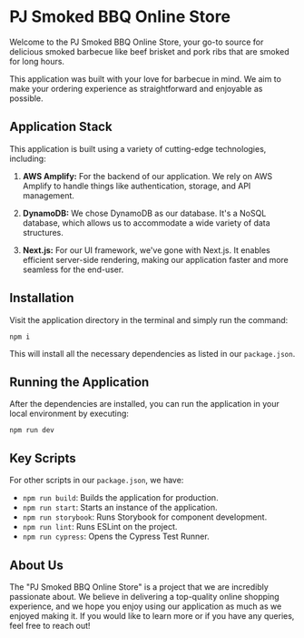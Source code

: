 # PJ Smoked BBQ Online Store

Welcome to the PJ Smoked BBQ Online Store, your go-to source for delicious smoked barbecue like beef brisket and pork ribs that are smoked for long hours.

This application was built with your love for barbecue in mind. We aim to make your ordering experience as straightforward and enjoyable as possible.

## Application Stack

This application is built using a variety of cutting-edge technologies, including:

1. **AWS Amplify:** For the backend of our application. We rely on AWS Amplify to handle things like authentication, storage, and API management.

2. **DynamoDB:** We chose DynamoDB as our database. It's a NoSQL database, which allows us to accommodate a wide variety of data structures.

3. **Next.js:** For our UI framework, we've gone with Next.js. It enables efficient server-side rendering, making our application faster and more seamless for the end-user.

## Installation

Visit the application directory in the terminal and simply run the command:
```
npm i
```
This will install all the necessary dependencies as listed in our `package.json`.

## Running the Application

After the dependencies are installed, you can run the application in your local environment by executing:
```
npm run dev
```
## Key Scripts

For other scripts in our `package.json`, we have:

- `npm run build`: Builds the application for production.
- `npm run start`: Starts an instance of the application.
- `npm run storybook`: Runs Storybook for component development.
- `npm run lint`: Runs ESLint on the project.
- `npm run cypress`: Opens the Cypress Test Runner.

## About Us

The "PJ Smoked BBQ Online Store" is a project that we are incredibly passionate about. We believe in delivering a top-quality online shopping experience, 
and we hope you enjoy using our application as much as we enjoyed making it. If you would like to learn more or if you have any queries, feel free to reach out!
